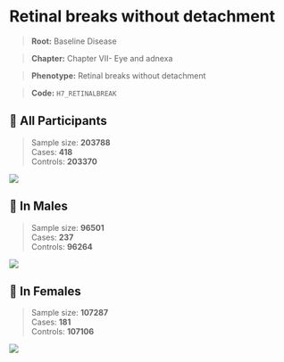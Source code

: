 # Retinal breaks without detachment

> **Root:** Baseline Disease  

> **Chapter:** Chapter VII- Eye and adnexa  

> **Phenotype:** Retinal breaks without detachment  

> **Code:** `H7_RETINALBREAK`

## 🧪 All Participants  
> Sample size: **203788**  
> Cases: **418**  
> Controls: **203370**
<img src="/Disease/Figures/ALL/Incidence/H7_RETINALBREAK.png"/>
<CsvTable src="/Disease/Data/ALL/Incidence/COX_H7_RETINALBREAK.csv" label="🔍 View full results" />

## 👨 In Males  
> Sample size: **96501**  
> Cases: **237**  
> Controls: **96264**
<img src="/Disease/Figures/Male/Incidence/H7_RETINALBREAK.png"/>
<CsvTable src="/Disease/Data/Male/Incidence/COX_H7_RETINALBREAK.csv" label="🔍 View full results" />

## 👩 In Females  
> Sample size: **107287**  
> Cases: **181**  
> Controls: **107106**
<img src="/Disease/Figures/Female/Incidence/H7_RETINALBREAK.png"/>
<CsvTable src="/Disease/Data/Female/Incidence/COX_H7_RETINALBREAK.csv" label="🔍 View full results" />
